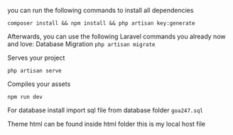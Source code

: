 you can run the following commands to install all dependencies

``composer install && npm install && php artisan key:generate``

Afterwards, you can use the following Laravel commands you already now and love:
Database Migration
``php artisan migrate``

Serves your project

``php artisan serve``

Compiles your assets

``npm run dev``

For database install import sql file from database folder
``goa247.sql``


Theme html can be found inside html folder
this is my local host file
